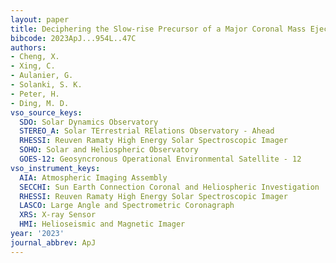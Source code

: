```yaml
---
layout: paper
title: Deciphering the Slow-rise Precursor of a Major Coronal Mass Ejection
bibcode: 2023ApJ...954L..47C
authors:
- Cheng, X.
- Xing, C.
- Aulanier, G.
- Solanki, S. K.
- Peter, H.
- Ding, M. D.
vso_source_keys:
  SDO: Solar Dynamics Observatory
  STEREO_A: Solar TErrestrial RElations Observatory - Ahead
  RHESSI: Reuven Ramaty High Energy Solar Spectroscopic Imager
  SOHO: Solar and Heliospheric Observatory
  GOES-12: Geosyncronous Operational Environmental Satellite - 12
vso_instrument_keys:
  AIA: Atmospheric Imaging Assembly
  SECCHI: Sun Earth Connection Coronal and Heliospheric Investigation
  RHESSI: Reuven Ramaty High Energy Solar Spectroscopic Imager
  LASCO: Large Angle and Spectrometric Coronagraph
  XRS: X-ray Sensor
  HMI: Helioseismic and Magnetic Imager
year: '2023'
journal_abbrev: ApJ
---
```

